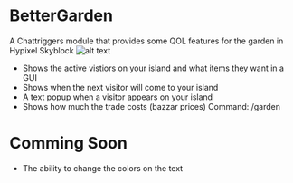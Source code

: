 # BetterGarden
A Chattriggers module that provides some QOL features for the garden in Hypixel Skyblock
![alt text](https://i.imgur.com/ZehrAiX.png)
  - Shows the active vistiors on your island and what items they want in a GUI
  - Shows when the next visitor will come to your island
  - A text popup when a visitor appears on your island
  - Shows how much the trade costs (bazzar prices) 
  Command: /garden
# Comming Soon
  - The ability to change the colors on the text
   
